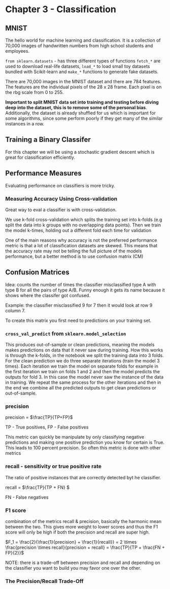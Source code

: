 # Chapter 3 - Classification 

## MNIST
The hello world for machine learning and classification. It is a collection of 70,000 images of handwritten numbers from high school students and employees. 

`from sklearn.datasets` - has three different types of functions `fetch_*` are used to download real-life datasets, `load_*` to load small toy datasets bundled with Scikit-learn and `make_*` functions to generate fake datasets. 

There are 70,000 images in the MNIST dataset and there are 784 features. The features are the individual pixels of the 28 x 28 frame. Each pixel is on the rbg scale from 0 to 255.

**Important to split MNIST data set into training and testing before diving deep into the dataset, this is to remove some of the personal bias**. Additionally, the dataset is already shuffled for us which is important for some algorithms, since some perform poorly if they get many of the similar instances in a row. 

## Training a Binary Classifer 
For this chapter we will be using a stochastic gradient descent which is great for classification efficiently. 

## Performance Measures 

Evaluating performance on classifiers is more tricky. 

### Measuring Accuracy Using Cross-validation 

Great way to eval a classifier is with cross-validation. 

We use k-fold cross-validation which splits the training set into k-folds (e.g split the data into k groups with no overlapping data points). Then we train the model k-times, holding out a different fold each time for validation 

One of the main reasons why accuracy is not the preferred performance metric is that a lot of classification datasets are skewed. This means that the accuracy rate may not be telling the full picture of the models performance, but a better method is to use confusion matrix (CM)

## Confusion Matrices 

Idea: counts the number of times the classifier misclassified type A with type B for all the pairs of type A/B. Funny enough it gets its name because it shows where the classifer got confused.  

Example: the classifier misclassified 9 for 7 then it would look at row 9 column 7. 

To create this matrix you first need to predictions on your training set. 

### `cross_val_predict` from `sklearn.model_selection`

This produces out-of-sample or clean predictions, meaning the models makes predictions on data that it never saw during training. How this works is through the k-folds, in the notebook we split the training data into 3 folds. For the clean prediction we do three separate iterations (train the model 3 times). Each iteration we train the model on separate folds for example in the first iteration we train on folds 1 and 2 and then the model predicts the outputs for fold 3. In this case the model never saw the instance of the data in training. We repeat the same process for the other iterations and then in the end we combine all the predicted outputs to get clean predictions or out-of-sample. 

### precision 

precision = $\frac{TP}{TP+FP}$

TP - True positives, FP - False positives 

This metric can quickly be manipulate by only classifying negative predictions and making one positive prediction you know for certain is True. This leads to 100 percent precision. So often this metric is done with other metrics 

### recall - sensitivity or true positive rate 
The ratio of positive instances that are correctly detected byt he classifier. 

recall = $\frac{TP}{TP + FN} $ 

FN - False negatives 

### F1 score 

combination of the metrics recall & precision, basically the harmonic mean between the two. This gives more weight to lower scores and thus the F1 score will only be high if both the precision and recall are super high. 

$F_1 = \frac{2}{\frac{1}{precision} + \frac{1}{recall}} = 2 \times \frac{precision \times recall}{precision + recall} = \frac{TP}{TP + \frac{FN + FP}{2}}$

NOTE: there is a trade-off between precision and recall and depending on the classifier you want to build you may favor one over the other. 


### The Precision/Recall Trade-Off 

